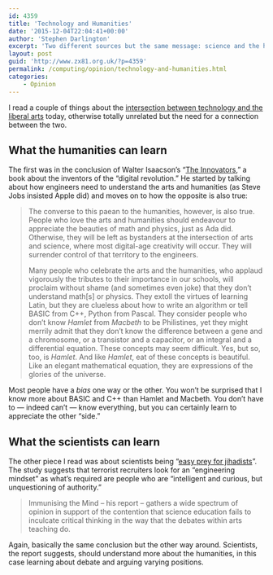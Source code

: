 ```yaml
---
id: 4359
title: 'Technology and Humanities'
date: '2015-12-04T22:04:41+00:00'
author: 'Stephen Darlington'
excerpt: 'Two different sources but the same message: science and the humanities are both necessary and work best together.'
layout: post
guid: 'http://www.zx81.org.uk/?p=4359'
permalink: /computing/opinion/technology-and-humanities.html
categories:
    - Opinion
---
```


I read a couple of things about the [intersection between technology and the liberal arts](http://www.youtube.com/watch?v=KlI1MR-qNt8) today, otherwise totally unrelated but the need for a connection between the two.

## What the humanities can learn

The first was in the conclusion of Walter Isaacson’s “[The Innovators](http://amzn.to/1O8mGnN),” a book about the inventors of the “digital revolution.” He started by talking about how engineers need to understand the arts and humanities (as Steve Jobs insisted Apple did) and moves on to how the opposite is also true:

> The converse to this paean to the humanities, however, is also true. People who love the arts and humanities should endeavour to appreciate the beauties of math and physics, just as Ada did. Otherwise, they will be left as bystanders at the intersection of arts and science, where most digital-age creativity will occur. They will surrender control of that territory to the engineers.
> 
> Many people who celebrate the arts and the humanities, who applaud vigorously the tributes to their importance in our schools, will proclaim without shame (and sometimes even joke) that they don’t understand math\[s\] or physics. They extoll the virtues of learning Latin, but they are clueless about how to write an algorithm or tell BASIC from C++, Python from Pascal. They consider people who don’t know *Hamlet* from *Macbeth* to be Philistines, yet they might merrily admit that they don’t know the difference between a gene and a chromosome, or a transistor and a capacitor, or an integral and a differential equation. These concepts may seem difficult. Yes, but so, too, is *Hamlet*. And like *Hamlet*, eat of these concepts is beautiful. Like an elegant mathematical equation, they are expressions of the glories of the universe.

Most people have a *bias* one way or the other. You won’t be surprised that I know more about BASIC and C++ than Hamlet and Macbeth. You don’t have to — indeed can’t — know everything, but you can certainly learn to appreciate the other “side.”

## What the scientists can learn

The other piece I read was about scientists being “[easy prey for jihadists](http://www.theguardian.com/commentisfree/2015/dec/03/scientists-easy-prey-jihadis-terrorists-engineering-mindset)”. The study suggests that terrorist recruiters look for an “engineering mindset” as what’s required are people who are “intelligent and curious, but unquestioning of authority.”

> Immunising the Mind – his report – gathers a wide spectrum of opinion in support of the contention that science education fails to inculcate critical thinking in the way that the debates within arts teaching do.

Again, basically the same conclusion but the other way around. Scientists, the report suggests, should understand more about the humanities, in this case learning about debate and arguing varying positions.